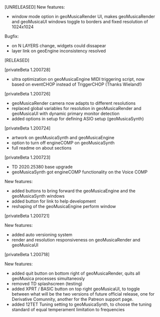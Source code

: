 [UNRELEASED]
New features:
- window mode option in geoMusicaRender UI, makes geoMusicaRender and geoMusicaUI windows toggle to borders and fixed resolution of 1024x1024

Bugfix:
- on N LAYERS change, widgets could dissapear
- layer link on geoEngine inconsistency resolved


[RELEASED]

[privateBeta 1.200728]
- ultra optimization on geoMusicaEngine MIDI triggering script, now based on eventCHOP instead of TriggerCHOP (Thanks Wieland!)

[privateBeta 1.200726]
- geoMusicaRender camera now adapts to different resolutions
- replaced global variables for resolution in geoMusicaRender and geoMusicaUI with dynamic primary monitor detection
- added options in setup for defining ASIO setup (geoMusicaSynth)

[privateBeta 1.200724]
- artwork on geoMusicaSynth and geoMusicaEngine
- option to turn off engineCOMP on geoMusicaSynth
- full readme on about sections

[privateBeta 1.200723]

- TD 2020.25380 base upgrade
- geoMusicaSynth got engineCOMP functionality on the Voice COMP

New features:
- added buttons to bring forward the geoMusicaEngine and the geoMusicaSynth windows
- added button for link to help development
- reshaping of the geoMusicaEngine perform window


[privateBeta 1.200721]

New features:
- added auto versioning system
- render and resolution responsiveness on geoMusicaRender and geoMusicaUI


[privateBeta 1.200718]

New features:

- added quit button on bottom right of geoMusicaRender, quits all geoMusica processes simultaneosly
- removed TD splashscreen (testing)
- added XPRT / BASIC button on top right geoMusicaUI, to toggle between what will be the two versions of future official release, one for Derivative Comunnity, another for the Patreon support page.
- added 12TET Tuning setting to geoMusicaSynth, to choose the tuning standard of equal temperament limitation to frequencies


